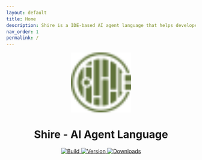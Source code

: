 ```yaml
---
layout: default
title: Home
description: Shire is a IDE-based AI agent language that helps developers to write code more efficiently and accurately. It provides a variety of features such as code completion, code generation, and bug detection. Shire supports multiple programming languages and can be easily integrated into existing IDEs. 
nav_order: 1
permalink: /
---
```


<p align="center">
  <img src="plugin/src/main/resources/META-INF/pluginIcon.svg" width="160px" height="160px"  alt="logo" />
</p>
<h1 align="center">Shire - AI Agent Language</h1>
<p align="center">
  <a href="https://github.com/phodal/shire/actions/workflows/build.yml">
    <img src="https://github.com/phodal/shire/workflows/Build/badge.svg" alt="Build" />
  </a>
  <a href="https://plugins.jetbrains.com/plugin/24549">
    <img src="https://img.shields.io/jetbrains/plugin/v/24549.svg" alt="Version" />
  </a>
  <a href="https://plugins.jetbrains.com/plugin/24549">
    <img src="https://img.shields.io/jetbrains/plugin/d/24549.svg" alt="Downloads" />
  </a>
</p>

